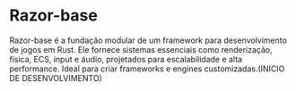 # Razor-base
Razor-base é a fundação modular de um framework para desenvolvimento de jogos em Rust. Ele fornece sistemas essenciais como renderização, física, ECS, input e áudio, projetados para escalabilidade e alta performance. Ideal para criar frameworks e engines customizadas.(INICIO DE DESENVOLVIMENTO)
